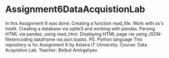 # Assignment6DataAcquistionLab
In this Assignment 6 was done: Creating a function read_file. Work with os's listdit. Creating a database via sqlite3 and working with pandas. 
Parsing HTML via pandas, using read_html. Displaying HTML page via using JSON-file(encoding dataframe via json.loads). PS. Python language
This repository is for Assignment 6 by Astana IT University. Course: Data Acquistion Lab. Teacher: Beibut Amirgaliyev.
